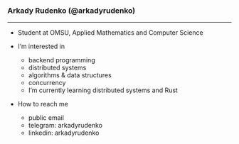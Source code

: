 ### Arkady Rudenko (@arkadyrudenko)
---
- Student at OMSU, Applied Mathematics and Computer Science

- I’m interested in
  - backend programming
  - distributed systems
  - algorithms & data structures
  - concurrency
  - I’m currently learning distributed systems and Rust

- How to reach me
  - public email
  - telegram: arkadyrudenko
  - linkedin: arkadyrudenko
